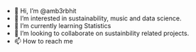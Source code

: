 - 👋 Hi, I’m @amb3rbhit
- 👀 I’m interested in sustainability, music and data science. 
- 🌱 I’m currently learning Statistics
- 💞️ I’m looking to collaborate on sustainbility related projects. 
- 📫 How to reach me 

<!---
amb3rbhit/amb3rbhit is a ✨ special ✨ repository because its `README.md` (this file) appears on your GitHub profile.
You can click the Preview link to take a look at your changes.
--->
